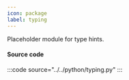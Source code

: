 ```yaml
---
icon: package
label: typing
---
```


Placeholder module for type hints.

#### Source code

:::code source="../../python/typing.py" :::